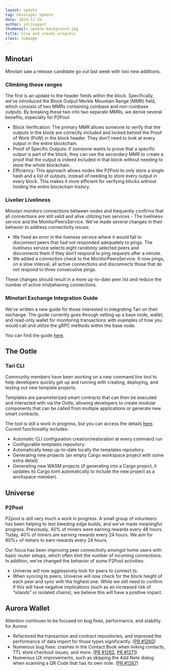 ```yaml
---
layout: update
tag: Developer Update
date: 2024-11-26
author: solivagant
thumbnail: update-background.jpg
title: Slow and steady progress
class: subpage
---
```


## Minotari
Minotari saw a release candidate go out last week with two new additions.

### Climbing those ranges
The first is an update to the header fields within the block. Specifically, we’ve introduced the Block Output Merkle Mountain Range (MMR) field, which consists of two MMRs containing coinbase and non-coinbase outputs. By breaking these two into two separate MMRs, we derive several benefits, especially for P2Pool:

* Block Verification: The primary MMR allows someone to verify that the outputs in the block are correctly included and locked behind the Proof of Work (PoW) in the block header. They don’t need to look at every output in the entire blockchain.
* Proof of Specific Outputs: If someone wants to prove that a specific output is part of the block, they can use the secondary MMR to create a proof that the output is indeed included in that block without needing to store the whole blockchain.
* Efficiency: This approach allows nodes like P2Pool to only store a single hash and a list of outputs, instead of needing to store every output in every block. This makes it more efficient for verifying blocks without holding the entire blockchain history.

### Livelier Liveliness 
Minotari monitors connections between nodes and frequently confirms that all connections are still valid and alive utilizing two services - The liveliness service and the MonitorPeersService. We’ve made several changes in their behavior to address connectivity issues:

* We fixed an error in the liveness service where it would fail to disconnect peers that had not responded adequately to pings. The liveliness service selects eight randomly selected peers and disconnects them if they don’t respond to ping requests after a minute.
* We added a connection check to the MonitorPeersService. It now pings, on a slow interval, all active connections and disconnects those that do not respond to three consecutive pings.

These changes should result in a more up-to-date peer list and reduce the number of active misbehaving connections.

### Minotari Exchange Integration Guide
We’ve written a new guide for those interested in integrating Tari on their exchange. The guide currently goes through setting up a base node, wallet, and read-only wallet for monitoring transactions with examples of how you would call and utilize the gRPC methods within the base node.

You can find the guide [here](https://tari.com/lessons/09_adding_tari_to_your_exchange).

## The Ootle
### Tari CLI
Community members have been working on a new command line tool to help developers quickly get up and running with creating, deploying, and testing out new template projects.

Templates are parameterized smart contracts that can then be executed and interacted with via the Ootle, allowing developers to create modular components that can be called from multiple applications or generate new smart contracts.

The tool is still a work in progress, but you can access the details [here](https://github.com/tari-project/tari-dan/pull/1203). Current functionality includes:
* Automatic CLI configuration creation/restoration at every command run
* Configurable templates repository.
* Automatically keep up-to-date locally the templates repository.
* Generating new projects (an empty Cargo workspace project with some extra detail).
* Generating new WASM projects (if generating into a Cargo project, it updates its Cargo.toml automatically to include the new project as a workspace member).

## Universe
### P2Pool
P2pool is still very much a work in progress. A small group of volunteers has been helping to test bleeding edge builds, and we’ve made meaningful progress. Previously, 40% of miners were earning rewards every 48 hours. Today, 40% of miners are earning rewards every 24 hours. We aim for 80%+ of miners to earn rewards every 24 hours.

Our focus has been improving peer connectivity amongst home users with basic router setups, which often limit the number of incoming connections. In addition, we’ve changed the behavior of some P2Pool activities:
* Universe will now aggressively look for peers to connect to.
* When syncing to peers, Universe will now check for the block height of each peer and sync with the highest one. While we still need to confirm if this will have negative implications (such as an increased risk of “islands” or isolated chains), we believe this will have a positive impact.

## Aurora Wallet
Attention continues to be focused on bug fixes, performance, and stability for Aurora:
* Refactored the transaction and contract repositories, and improved the performance of data import for those types significantly. ([PR #1260](https://github.com/tari-project/wallet-android/pull/1260))
* Numerous bug fixes: crashes in the Contact Book when linking contacts, TTL store checkout issues, and more. ([PR #1262](https://github.com/tari-project/wallet-android/pull/1262), [PR #1271](https://github.com/tari-project/wallet-android/pull/1271))
* Numerous UX improvements, such as skipping the Add Note dialog when scanning a QR Code that has its own note. ([PR #1267](https://github.com/tari-project/wallet-android/pull/1267))
